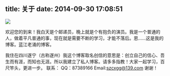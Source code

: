 title: 关于
date: 2014-09-30 17:08:51
---
![](http://szcxgg.qiniudn.com/logo.png)

欢迎您的到来！我白天是个邮递员，晚上就是个有抱负的演员。我是一个普通的人，做着平凡普通的事，现在就是需要不断的学习，才能不落后。恩……这是我的博客。蓝江老涌的博客。
<!--more-->
我住在四川遂宁（古称遂州）我这个博客取名创信的意思是：创立自己的信心、吾生而有涯，而知也无涯。所以我建立了私人博客。请多多指教！大家一起学习，百尺竿头，更进一步。
联系：
QQ：87389166
Email:szcxgg@139.com
谢谢！